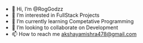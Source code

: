 - 👋 Hi, I’m @RogGodzz
- 👀 I’m interested in FullStack Projects
- 🌱 I’m currently learning Competative Programming
- 💞️ I’m looking to collaborate on Development
- 📫 How to reach me akshayamishra478@gmail.com

<!---
RogGodzz/RogGodzz is a ✨ special ✨ repository because its `README.md` (this file) appears on your GitHub profile.
You can click the Preview link to take a look at your changes.
--->
